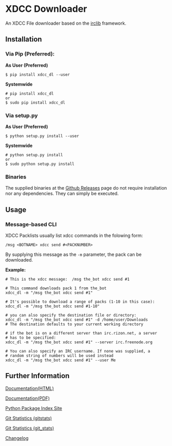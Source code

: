 # XDCC Downloader

An XDCC File downloader based on the [irclib](https://github.com/jaraco/irc) framework.

## Installation

### Via Pip (Preferred):

**As User (Preferred)**

    $ pip install xdcc_dl --user
    
**Systemwide**

    # pip install xdcc_dl
    or
    $ sudo pip install xdcc_dl
    
### Via setup.py

**As User (Preferred)**

    $ python setup.py install --user
    
**Systemwide**

    # python setup.py install
    or
    $ sudo python setup.py install
    
    
### Binaries

The supplied binaries at the [Github Releases](https://github.com/namboy94/xdcc-downloader/releases) page
do not require installation nor any dependencies. They can simply be executed.


## Usage

### Message-based CLI

XDCC Packlists usually list xdcc commands in the folowing form:

    /msg <BOTNAME> xdcc send #<PACKNUMBER>
    
By supplying this message as the ```-m``` parameter, the pack can be downloaded.

**Example:**

    # This is the xdcc message:  /msg the_bot xdcc send #1
    
    # This command downloads pack 1 from the_bot
    xdcc_dl -m "/msg the_bot xdcc send #1"
    
    # It's possible to download a range of packs (1-10 in this case):
    xdcc_dl -m "/msg the_bot xdcc send #1-10"
    
    # you can also specify the destination file or directory:
    xdcc_dl -m "/msg the_bot xdcc send #1" -d /home/user/Downloads
    # The destination defaults to your current working directory
    
    # if the bot is on a different server than irc.rizon.net, a server
    # has to be specified:
    xdcc_dl -m "/msg the_bot xdcc send #1" --server irc.freenode.org
    
    # You can also specify an IRC username. If none was supplied, a
    # random string of numbers will be used instead
    xdcc_dl -m "/msg the_bot xdcc send #1" --user Me
    
 
## Further Information

[Documentation(HTML)](https://docs.namibsun.net/html_docs/xdcc_downloader/index.html)

[Documentation(PDF)](https://docs.namibsun.net/pdf_docs/xdcc_downloader.pdf)

[Python Package Index Site](https://pypi.python.org/pypi/xdcc_dl)

[Git Statistics (gitstats)](https://gitstats.namibsun.net/gitstats/xdcc_downloader/index.html)

[Git Statistics (git_stats)](https://gitstats.namibsun.net/git_stats/xdcc_downloader/index.html)

[Changelog](https://gitlab.namibsun.net/namboy94/xdcc-downloader/raw/master/CHANGELOG)